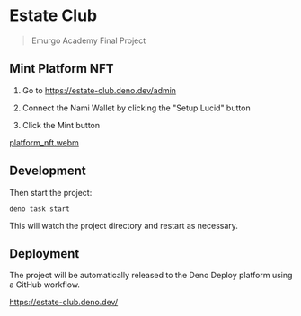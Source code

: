 # Estate Club

> Emurgo Academy Final Project

## Mint Platform NFT

1. Go to https://estate-club.deno.dev/admin

2. Connect the Nami Wallet by clicking the "Setup Lucid" button

3. Click the Mint button

[platform_nft.webm](https://github.com/coddeys/fractional-nft-real-estate/assets/4198294/b360f8d5-7c6c-4614-a221-fa29d70addb8)

## Development

Then start the project:

```
deno task start
```

This will watch the project directory and restart as necessary.

## Deployment

The project will be automatically released to the Deno Deploy platform using a
GitHub workflow.

https://estate-club.deno.dev/
